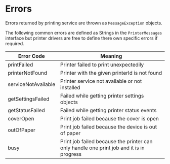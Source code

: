 # Errors

Errors returned by printing service are thrown as `MessageException` objects.

The following common errors are defined as Strings in the `PrinterMessages` interface but printer drivers are free to define there own specific errors if required.

Error Code | Meaning
---------- | -------
printFailed | Printer failed to print unexpectedily
printerNotFound | Printer with the given printerId is not found
serviceNotAvailable | Printer service not available or not installed
getSettingsFailed | Failed while getting printer settings objects
getStatusFailed | Failed while getting printer status events
coverOpen | Print job failed because the cover is open
outOfPaper | Print job failed because the device is out of paper
busy | Print job failed because the printer can only handle one print job and it is in progress
